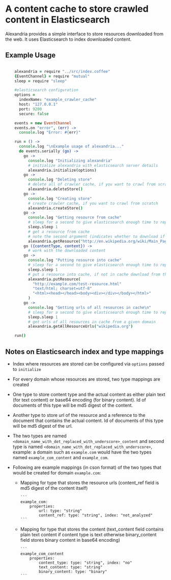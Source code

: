 # A content cache to store crawled content in Elasticsearch

Alexandria provides a simple interface to store resources downloaded from the web. It uses Elasticsearch to index downloaded content.

## Example Usage

```coffeescript

    alexandria = require "../src/index.coffee"
    {EventChannel} = require "mutual"
    sleep = require "sleep"

    #elasticsearch configuration
    options = 
      indexName: "example_crawler_cache"
      host: "127.0.0.1"
      port: 9200
      secure: false

    events = new EventChannel
    events.on "error", (err) ->
      console.log "Error: #{err}"

    run = () ->
      console.log "\nExample usage of alexandria..."
      do events.serially (go) ->
        go -> 
          console.log "Initializing alexandria"
          # initialize alexandria with elasticsearch server details 
          alexandria.initialize(options)
        go -> 
          console.log "Deleting store"
          # delete all of crawler cache, if you want to crawl from scratch
          alexandria.deleteStore()
        go -> 
          console.log "Creating store"
          # create crawler cache, if you want to crawl from scratch
          alexandria.createStore()
        go -> 
          console.log "Getting resource from cache"
          # sleep for a second to give elasticsearch enough time to replicate
          sleep.sleep 1
          # get a resource from cache
          # note the second argument (indicates whether to download if not in cache)
          alexandria.getResource("http://en.wikipedia.org/wiki/Main_Page", true)
        go ({contentType, content}) -> 
          # work with the downloaded content
        go ->
          console.log "Putting resource into cache"
          # sleep for a second to give elasticsearch enough time to replicate
          sleep.sleep 1
          # put a resource into cache, if not in cache download from the given url
          alexandria.putResource(
            "http://example.com/test-resource.html"
            "text/html; charset=utf-8"
            "<html><head></head><body><div></div></body></html>"
          )
        go ->
          console.log "Getting urls of all resources in cache\n"
          # sleep for a second to give elasticsearch enough time to replicate
          sleep.sleep 1
          # get urls of all resources in cache from a given domain
          alexandria.getAllResourceUrls("wikipedia.org")

    run()
```

## Notes on Elasticsearch index and type mappings

* Index where resources are stored can be configured via `options` passed to `initialize`

* For every domain whose resources are stored, two type mappings are created

* One type to store content type and the actual content as either plain text (for text content) or base64 encoding (for binary content). Id of documents of this type will be md5 digest of the content.

* Another type to store url of the resource and a reference to the document that contains the actual content. Id of documents of this type will be md5 digest of the url.

* The two types are named `<domain_name_with_dot_replaced_with_underscore>_content` and second type is named `<domain_name_with_dot_replaced_with_underscore>`, example: a domain such as `example.com` would have the two types named `example_com_content` and `example_com`.

* Following are example mappings (in cson format) of the two types that would be created for domain `example.com`:

  * Mapping for type that stores the resource urls (content_ref field is md5 digest of the content itself)

        ```
        example_com:
            properties:
                url: type: "string"
                content_ref: type: "string", index: "not_analyzed"
        ```
        
  * Mapping for type that stores the content (text_content field contains plain text content if content type is text otherwise binary_content field stores binary content in base64 encoding)

        ```
        example_com_content
            properties:
                content_type: type: "string", index: "no"
                text_content: type: "string"
                binary_content: type: "binary"
        ```
